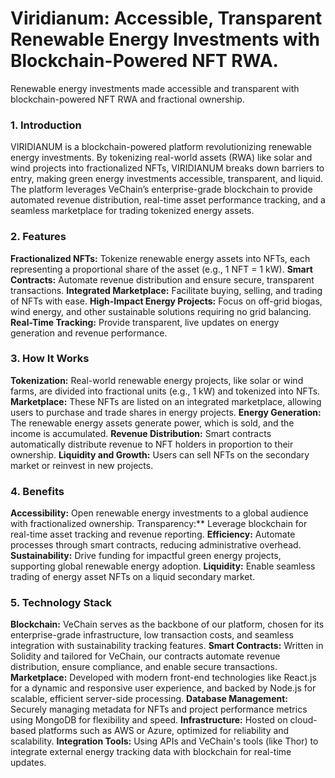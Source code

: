 # Viridianum: Accessible, Transparent Renewable Energy Investments with Blockchain-Powered NFT RWA.
Renewable energy investments made accessible and transparent with blockchain-powered NFT RWA and fractional ownership.

### 1. Introduction
VIRIDIANUM is a blockchain-powered platform revolutionizing renewable energy investments. By tokenizing real-world assets (RWA) like solar and wind projects into fractionalized NFTs, VIRIDIANUM breaks down barriers to entry, making green energy investments accessible, transparent, and liquid. The platform leverages VeChain’s enterprise-grade blockchain to provide automated revenue distribution, real-time asset performance tracking, and a seamless marketplace for trading tokenized energy assets.

### 2. Features
**Fractionalized NFTs:** Tokenize renewable energy assets into NFTs, each representing a proportional share of the asset (e.g., 1 NFT = 1 kW).
**Smart Contracts:** Automate revenue distribution and ensure secure, transparent transactions.
**Integrated Marketplace:** Facilitate buying, selling, and trading of NFTs with ease.
**High-Impact Energy Projects:** Focus on off-grid biogas, wind energy, and other sustainable solutions requiring no grid balancing.
**Real-Time Tracking:** Provide transparent, live updates on energy generation and revenue performance.

### 3. How It Works
**Tokenization:** Real-world renewable energy projects, like solar or wind farms, are divided into fractional units (e.g., 1 kW) and tokenized into NFTs.
**Marketplace:** These NFTs are listed on an integrated marketplace, allowing users to purchase and trade shares in energy projects.
**Energy Generation:** The renewable energy assets generate power, which is sold, and the income is accumulated.
**Revenue Distribution:** Smart contracts automatically distribute revenue to NFT holders in proportion to their ownership.
**Liquidity and Growth:** Users can sell NFTs on the secondary market or reinvest in new projects.

### 4. Benefits
**Accessibility:** Open renewable energy investments to a global audience with fractionalized ownership.
Transparency:** Leverage blockchain for real-time asset tracking and revenue reporting.
**Efficiency:** Automate processes through smart contracts, reducing administrative overhead.
**Sustainability:** Drive funding for impactful green energy projects, supporting global renewable energy adoption.
**Liquidity:** Enable seamless trading of energy asset NFTs on a liquid secondary market.

### 5. Technology Stack
**Blockchain:** VeChain serves as the backbone of our platform, chosen for its enterprise-grade infrastructure, low transaction costs, and seamless integration with sustainability tracking features.
**Smart Contracts:** Written in Solidity and tailored for VeChain, our contracts automate revenue distribution, ensure compliance, and enable secure transactions.
**Marketplace:** Developed with modern front-end technologies like React.js for a dynamic and responsive user experience, and backed by Node.js for scalable, efficient server-side processing.
**Database Management:** Securely managing metadata for NFTs and project performance metrics using MongoDB for flexibility and speed.
**Infrastructure:** Hosted on cloud-based platforms such as AWS or Azure, optimized for reliability and scalability.
**Integration Tools:** Using APIs and VeChain's tools (like Thor) to integrate external energy tracking data with blockchain for real-time updates.
